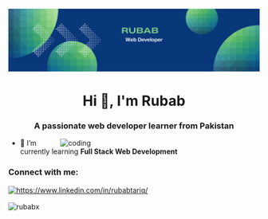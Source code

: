 ![logo](Banner.png)
<h1 align="center">Hi 👋, I'm Rubab</h1>
<h3 align="center">A passionate web developer learner from Pakistan</h3>

<div><img align ="right" alt="coding" width="400"src="https://i.pinimg.com/originals/e7/26/c7/e726c74ac081eed50feee1433d12c998.gif"></div>

- 🔭 I’m currently learning **Full Stack Web Development**


<h3 align="left">Connect with me:</h3>
<p align="left">
<a href="https://linkedin.com/in/rubabtariq/" target="blank"><img align="center" src="https://raw.githubusercontent.com/rahuldkjain/github-profile-readme-generator/master/src/images/icons/Social/linked-in-alt.svg" alt="https://www.linkedin.com/in/rubabtariq/" height="30" width="40" /></a>
</p>

<p><img align="center" src="https://github-readme-streak-stats.herokuapp.com/?user=rubabx&" alt="rubabx" /></p>

